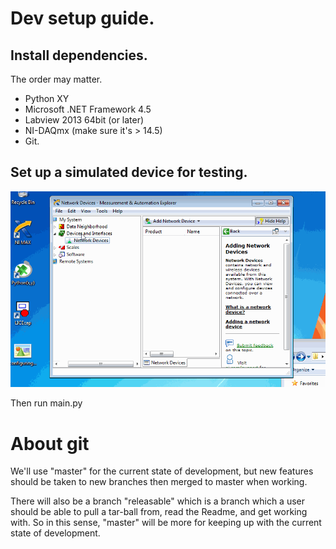 # Dev setup guide.

## Install dependencies.
The order may matter.
* Python XY
* Microsoft .NET Framework 4.5
* Labview 2013 64bit (or later)
* NI-DAQmx (make sure it's > 14.5)
* Git.

## Set up a simulated device for testing.
![How to setup a simulated device](/doc/configuring_test_device.gif)

Then run main.py

# About git 

We'll use "master" for the current state of development, but new features should be taken to new branches then merged to master when working.

There will also be a branch "releasable" which is a branch which a user should be able to pull a tar-ball from, read the Readme, and get working with. So in this sense, "master" will be more for keeping up with the current state of development. 

